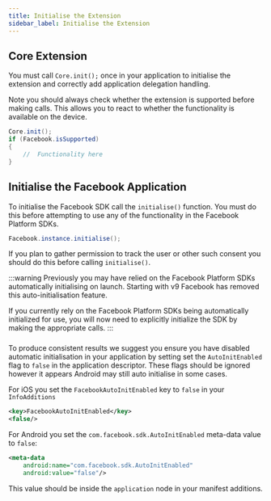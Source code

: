 ```yaml
---
title: Initialise the Extension
sidebar_label: Initialise the Extension
---
```



## Core Extension

You must call `Core.init();` once in your application to initialise the extension and correctly add application delegation handling. 

Note you should always check whether the extension is supported before making calls.  This allows you to react to whether the functionality is available on the device.


```actionscript
Core.init();
if (Facebook.isSupported)
{
	//	Functionality here
}
```


## Initialise the Facebook Application

To initialise the Facebook SDK call the `initialise()` function. You must do this before attempting to use any of the functionality in the Facebook Platform SDKs.


```actionscript
Facebook.instance.initialise();
```

If you plan to gather permission to track the user or other such consent you should do this before calling `initialise()`.


:::warning
Previously you may have relied on the Facebook Platform SDKs automatically initialising on launch.
Starting with v9 Facebook has removed this auto-initialisation feature.

If you currently rely on the Facebook Platform SDKs being automatically initialized for use, you will now need to explicitly initialize the SDK by making the appropriate calls.
:::


### 

To produce consistent results we suggest you ensure you have disabled automatic initialisation in your application by setting set the `AutoInitEnabled` flag to `false` in the application descriptor. These flags should be ignored however it appears Android may still auto initialise in some cases. 

For iOS you set the `FacebookAutoInitEnabled` key to `false` in your `InfoAdditions`

```xml
<key>FacebookAutoInitEnabled</key>
<false/>
```

For Android you set the `com.facebook.sdk.AutoInitEnabled` meta-data value to `false`:

```xml
<meta-data 
	android:name="com.facebook.sdk.AutoInitEnabled" 
	android:value="false"/>
```

This value should be inside the `application` node in your manifest additions.


